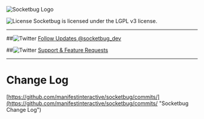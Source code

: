 ![Socketbug Logo](http://github.socketbug.com/logo.png "Socketbug - Web Socket Remote Debuggin")

![License](http://github.socketbug.com/lgplv3.png "LGPL v3 license") Socketbug is licensed under the LGPL v3 license.

---

##![Twitter](http://github.socketbug.com/twitter.png) [Follow Updates @socketbug_dev](https://twitter.com/#!/socketbug_dev "Follow Socketbug on Twitter")

##![Twitter](http://github.socketbug.com/bug.png) [Support & Feature Requests](http://socketbug.userecho.com/)

---

# Change Log
  
[https://github.com/manifestinteractive/socketbug/commits/](https://github.com/manifestinteractive/socketbug/commits/ "Socketbug Change Log")